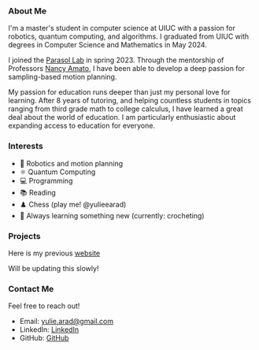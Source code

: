 ### About Me
I'm a master's student in computer science at UIUC with a passion for robotics, quantum computing, and algorithms. I graduated from UIUC with degrees in Computer Science and Mathematics in May 2024. 

I joined the [Parasol Lab](https://parasollab.web.illinois.edu/) in spring 2023. Through the mentorship of Professors [Nancy Amato](https://siebelschool.illinois.edu/about/people/faculty/namato), I have been able to develop a deep passion for sampling-based motion planning.

My passion for education runs deeper than just my personal love for learning. After 8 years of tutoring, and helping countless students in topics ranging from third grade math to college calculus, I have learned a great deal about the world of education. I am particularly enthusiastic about expanding access to education for everyone. 

### Interests
- 🚀 Robotics and motion planning
- ⚛️ Quantum Computing 
- 💻 Programming 
- 📚 Reading
- ♟️ Chess (play me! @yulieearad)
- 🌱 Always learning something new (currently: crocheting) 

### Projects
Here is my previous [website](https://yuliearad1.github.io/)

Will be updating this slowly!

### Contact Me
Feel free to reach out!  
- Email: [yulie.arad@gmail.com](mailto:yulie.arad@gmail.com)
- LinkedIn: [LinkedIn](https://www.linkedin.com/in/yuliearad/)
- GitHub: [GitHub](https://github.com/yuliearad)

